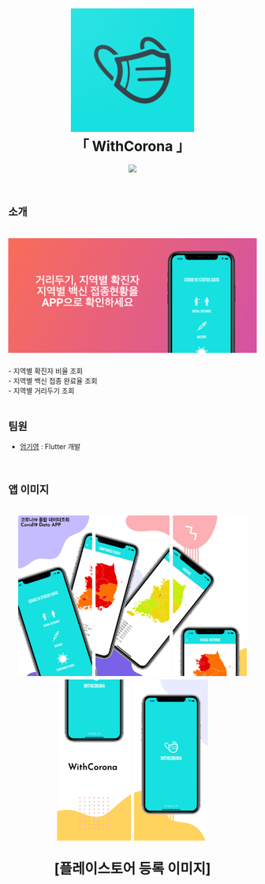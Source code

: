 <h1 align="center">
  <img src = "https://github.com/GiYeongUM/MiniProject_COVID19_Report/blob/main/1024.png" width = "250px"/><br/>
   「 WithCorona 」
</h1>
<p align="center">
  <img src = "https://img.shields.io/badge/Language-Flutter-blue">
</p>
<br/>

## 소개
<h1 align="center">
  <img src = "https://github.com/GiYeongUM/MiniProject_COVID19_Report/blob/main/image1.jpeg" width = "800px"/><br/>
 </h1>
- 지역별 확진자 비율 조회 </br>
- 지역별 백신 접종 완료율 조회 </br>
- 지역별 거리두기 조회 </br>
</br>

## 팀원
- [엄기영](https://github.com/GiYeongUM) : Flutter 개발
</br>

## 앱 이미지
<h1 align="center">
  <img src = "https://github.com/GiYeongUM/MiniProject_COVID19_Report/blob/main/image1_1.jpeg" width = "150px">
  <img src = "https://github.com/GiYeongUM/MiniProject_COVID19_Report/blob/main/image2.jpeg" width = "150px">
  <img src = "https://github.com/GiYeongUM/MiniProject_COVID19_Report/blob/main/image3.jpeg" width = "150px">
  <img src = "https://github.com/GiYeongUM/MiniProject_COVID19_Report/blob/main/image4.jpeg" width = "150px">
  <img src = "https://github.com/GiYeongUM/MiniProject_COVID19_Report/blob/main/image5.jpeg" width = "150px">
  <p>[플레이스토어 등록 이미지]<br/><p/>
</h1>


